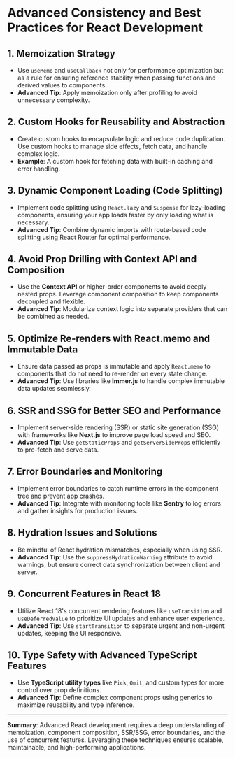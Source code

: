 # Advanced Consistency and Best Practices for React Development

## 1. **Memoization Strategy**
- Use `useMemo` and `useCallback` not only for performance optimization but as a rule for ensuring reference stability when passing functions and derived values to components.
- **Advanced Tip**: Apply memoization only after profiling to avoid unnecessary complexity.

## 2. **Custom Hooks for Reusability and Abstraction**
- Create custom hooks to encapsulate logic and reduce code duplication. Use custom hooks to manage side effects, fetch data, and handle complex logic.
- **Example**: A custom hook for fetching data with built-in caching and error handling.

## 3. **Dynamic Component Loading (Code Splitting)**
- Implement code splitting using `React.lazy` and `Suspense` for lazy-loading components, ensuring your app loads faster by only loading what is necessary.
- **Advanced Tip**: Combine dynamic imports with route-based code splitting using React Router for optimal performance.

## 4. **Avoid Prop Drilling with Context API and Composition**
- Use the **Context API** or higher-order components to avoid deeply nested props. Leverage component composition to keep components decoupled and flexible.
- **Advanced Tip**: Modularize context logic into separate providers that can be combined as needed.

## 5. **Optimize Re-renders with React.memo and Immutable Data**
- Ensure data passed as props is immutable and apply `React.memo` to components that do not need to re-render on every state change.
- **Advanced Tip**: Use libraries like **Immer.js** to handle complex immutable data updates seamlessly.

## 6. **SSR and SSG for Better SEO and Performance**
- Implement server-side rendering (SSR) or static site generation (SSG) with frameworks like **Next.js** to improve page load speed and SEO.
- **Advanced Tip**: Use `getStaticProps` and `getServerSideProps` efficiently to pre-fetch and serve data.

## 7. **Error Boundaries and Monitoring**
- Implement error boundaries to catch runtime errors in the component tree and prevent app crashes.
- **Advanced Tip**: Integrate with monitoring tools like **Sentry** to log errors and gather insights for production issues.

## 8. **Hydration Issues and Solutions**
- Be mindful of React hydration mismatches, especially when using SSR.
- **Advanced Tip**: Use the `suppressHydrationWarning` attribute to avoid warnings, but ensure correct data synchronization between client and server.

## 9. **Concurrent Features in React 18**
- Utilize React 18's concurrent rendering features like `useTransition` and `useDeferredValue` to prioritize UI updates and enhance user experience.
- **Advanced Tip**: Use `startTransition` to separate urgent and non-urgent updates, keeping the UI responsive.

## 10. **Type Safety with Advanced TypeScript Features**
- Use **TypeScript utility types** like `Pick`, `Omit`, and custom types for more control over prop definitions.
- **Advanced Tip**: Define complex component props using generics to maximize reusability and type inference.

---

**Summary**: Advanced React development requires a deep understanding of memoization, component composition, SSR/SSG, error boundaries, and the use of concurrent features. Leveraging these techniques ensures scalable, maintainable, and high-performing applications.